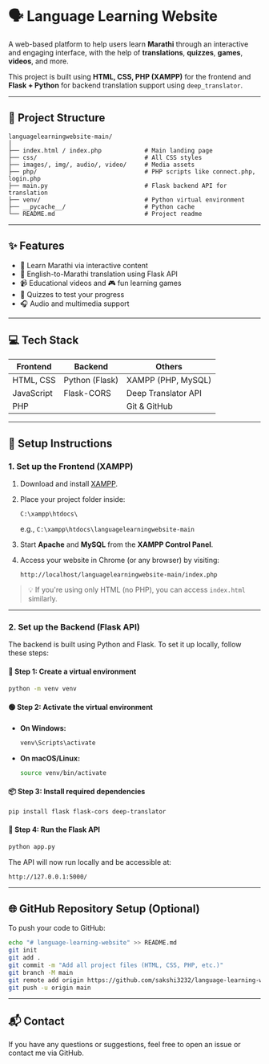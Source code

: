 
# 🗣️ Language Learning Website

A web-based platform to help users learn **Marathi** through an interactive and engaging interface, with the help of **translations**, **quizzes**, **games**, **videos**, and more.

This project is built using **HTML, CSS, PHP (XAMPP)** for the frontend and **Flask + Python** for backend translation support using `deep_translator`.

---

## 📁 Project Structure

```
languagelearningwebsite-main/
│
├── index.html / index.php            # Main landing page
├── css/                              # All CSS styles
├── images/, img/, audio/, video/     # Media assets
├── php/                              # PHP scripts like connect.php, login.php
├── main.py                           # Flask backend API for translation
├── venv/                             # Python virtual environment
├── __pycache__/                      # Python cache
└── README.md                         # Project readme
```

---

## ✨ Features

- 📝 Learn Marathi via interactive content
- 🔁 English-to-Marathi translation using Flask API
- 📹 Educational videos and 🎮 fun learning games
- 🧠 Quizzes to test your progress
- 🎧 Audio and multimedia support

---

## 💻 Tech Stack

| Frontend      | Backend         | Others            |
|---------------|----------------|-------------------|
| HTML, CSS     | Python (Flask) | XAMPP (PHP, MySQL)|
| JavaScript    | Flask-CORS     | Deep Translator API |
| PHP           |                | Git & GitHub      |

---

## 🔌 Setup Instructions

### 1. Set up the Frontend (XAMPP)

1. Download and install [XAMPP](https://www.apachefriends.org/index.html).
2. Place your project folder inside:
   ```
   C:\xampp\htdocs\
   ```
   e.g., `C:\xampp\htdocs\languagelearningwebsite-main`

3. Start **Apache** and **MySQL** from the **XAMPP Control Panel**.

4. Access your website in Chrome (or any browser) by visiting:
   ```
   http://localhost/languagelearningwebsite-main/index.php
   ```

> 💡 If you're using only HTML (no PHP), you can access `index.html` similarly.

---

### 2. Set up the Backend (Flask API)

The backend is built using Python and Flask. To set it up locally, follow these steps:

#### 🔧 Step 1: Create a virtual environment
```bash
python -m venv venv
```

#### 🟢 Step 2: Activate the virtual environment

- **On Windows:**
  ```bash
  venv\Scripts\activate
  ```

- **On macOS/Linux:**
  ```bash
  source venv/bin/activate
  ```

#### 📦 Step 3: Install required dependencies
```bash
pip install flask flask-cors deep-translator
```

#### 🚀 Step 4: Run the Flask API
```bash
python app.py
```

The API will now run locally and be accessible at:
```
http://127.0.0.1:5000/
```

---

## 🌐 GitHub Repository Setup (Optional)

To push your code to GitHub:

```bash
echo "# language-learning-website" >> README.md
git init
git add .
git commit -m "Add all project files (HTML, CSS, PHP, etc.)"
git branch -M main
git remote add origin https://github.com/sakshi3232/language-learning-website.git
git push -u origin main
```

---

## 📬 Contact

If you have any questions or suggestions, feel free to open an issue or contact me via GitHub.
